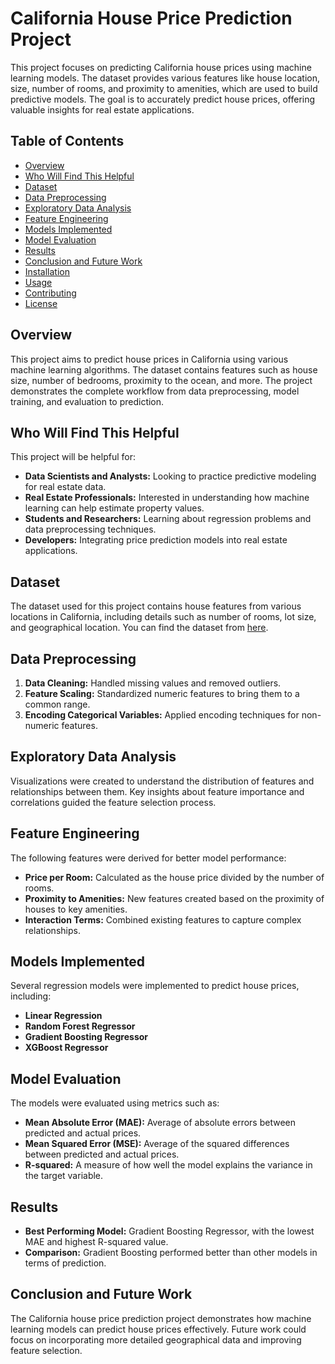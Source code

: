 # California House Price Prediction Project

This project focuses on predicting California house prices using machine learning models. The dataset provides various features like house location, size, number of rooms, and proximity to amenities, which are used to build predictive models. The goal is to accurately predict house prices, offering valuable insights for real estate applications.

## Table of Contents

- [Overview](#overview)
- [Who Will Find This Helpful](#who-will-find-this-helpful)
- [Dataset](#dataset)
- [Data Preprocessing](#data-preprocessing)
- [Exploratory Data Analysis](#exploratory-data-analysis)
- [Feature Engineering](#feature-engineering)
- [Models Implemented](#models-implemented)
- [Model Evaluation](#model-evaluation)
- [Results](#results)
- [Conclusion and Future Work](#conclusion-and-future-work)
- [Installation](#installation)
- [Usage](#usage)
- [Contributing](#contributing)
- [License](#license)

## Overview

This project aims to predict house prices in California using various machine learning algorithms. The dataset contains features such as house size, number of bedrooms, proximity to the ocean, and more. The project demonstrates the complete workflow from data preprocessing, model training, and evaluation to prediction.

## Who Will Find This Helpful

This project will be helpful for:

- **Data Scientists and Analysts:** Looking to practice predictive modeling for real estate data.
- **Real Estate Professionals:** Interested in understanding how machine learning can help estimate property values.
- **Students and Researchers:** Learning about regression problems and data preprocessing techniques.
- **Developers:** Integrating price prediction models into real estate applications.

## Dataset

The dataset used for this project contains house features from various locations in California, including details such as number of rooms, lot size, and geographical location. You can find the dataset from [here](https://www.kaggle.com/datasets/shibumohapatra/house-price).

## Data Preprocessing

1. **Data Cleaning:** Handled missing values and removed outliers.
2. **Feature Scaling:** Standardized numeric features to bring them to a common range.
3. **Encoding Categorical Variables:** Applied encoding techniques for non-numeric features.

## Exploratory Data Analysis

Visualizations were created to understand the distribution of features and relationships between them. Key insights about feature importance and correlations guided the feature selection process.

## Feature Engineering

The following features were derived for better model performance:

- **Price per Room:** Calculated as the house price divided by the number of rooms.
- **Proximity to Amenities:** New features created based on the proximity of houses to key amenities.
- **Interaction Terms:** Combined existing features to capture complex relationships.

## Models Implemented

Several regression models were implemented to predict house prices, including:

- **Linear Regression**
- **Random Forest Regressor**
- **Gradient Boosting Regressor**
- **XGBoost Regressor**

## Model Evaluation

The models were evaluated using metrics such as:

- **Mean Absolute Error (MAE):** Average of absolute errors between predicted and actual prices.
- **Mean Squared Error (MSE):** Average of the squared differences between predicted and actual prices.
- **R-squared:** A measure of how well the model explains the variance in the target variable.

## Results

- **Best Performing Model:** Gradient Boosting Regressor, with the lowest MAE and highest R-squared value.
- **Comparison:** Gradient Boosting performed better than other models in terms of prediction.

## Conclusion and Future Work

The California house price prediction project demonstrates how machine learning models can predict house prices effectively. Future work could focus on incorporating more detailed geographical data and improving feature selection.

